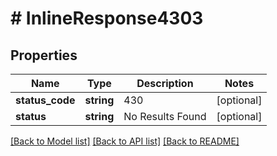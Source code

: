 # # InlineResponse4303

## Properties

Name | Type | Description | Notes
------------ | ------------- | ------------- | -------------
**status_code** | **string** | 430 | [optional]
**status** | **string** | No Results Found | [optional]

[[Back to Model list]](../../README.md#models) [[Back to API list]](../../README.md#endpoints) [[Back to README]](../../README.md)
